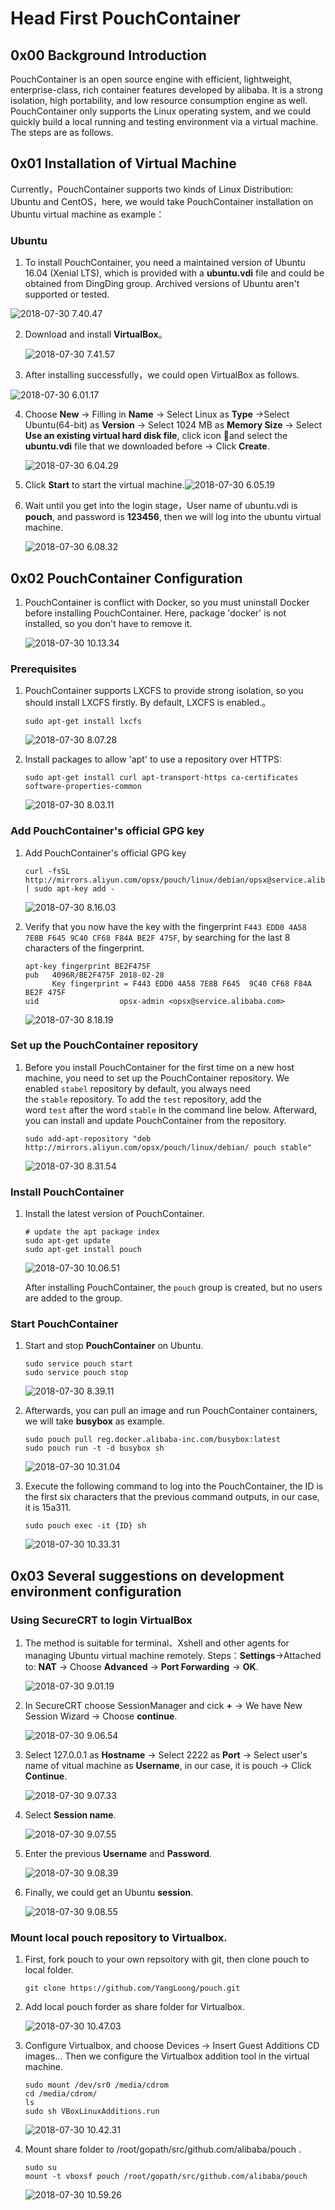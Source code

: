 # Head First PouchContainer

## 0x00 Background Introduction

PouchContainer is an open source engine with efficient, lightweight, enterprise-class, rich container features developed by alibaba. It is a strong isolation, high portability, and low resource consumption engine as well. PouchContainer only supports the Linux operating system, and we could quickly build a local running and testing environment via a virtual machine. The steps are as follows.

## 0x01 Installation of Virtual Machine 

Currently，PouchContainer supports two kinds of Linux Distribution: Ubuntu and CentOS，here, we would take PouchContainer installation on Ubuntu virtual machine as example：

### **Ubuntu**

1. To install PouchContainer, you need a maintained version of Ubuntu 16.04 (Xenial LTS), which is provided with a **ubuntu.vdi** file and could be obtained from DingDing group. Archived versions of Ubuntu aren't supported or tested.

![2018-07-30 7.40.47](https://raw.githubusercontent.com/YangLoong/blog/dev//img/2018-07-30-7.40.47.png)

2. Download and install **VirtualBox**。

   ![2018-07-30 7.41.57](https://raw.githubusercontent.com/YangLoong/blog/dev//img/2018-07-30-7.41.57.png)

3. After installing successfully，we could open VirtualBox as follows.

![2018-07-30 6.01.17](https://raw.githubusercontent.com/YangLoong/blog/dev//img/2018-07-30-6.01.17.png)

4. Choose **New** -> Filling in **Name** -> Select Linux as **Type** ->Select Ubuntu(64-bit) as **Version** -> Select 1024 MB as **Memory Size** -> Select **Use an existing virtual hard disk file**, click icon 📁and select the **ubuntu.vdi** file that we downloaded before -> Click **Create**.

   ![2018-07-30 6.04.29](https://raw.githubusercontent.com/YangLoong/blog/dev//img/2018-07-30-6.04.29.png)

5. Click **Start** to start the virtual machine.![2018-07-30 6.05.19](https://raw.githubusercontent.com/YangLoong/blog/dev//img/2018-07-30-6.05.19.png)

6. Wait until you get into the login stage，User name of ubuntu.vdi is **pouch**, and password is **123456**, then we will log into the ubuntu virtual machine.

   ![2018-07-30 6.08.32](https://raw.githubusercontent.com/YangLoong/blog/dev//img/2018-07-30-6.08.32.png)

## 0x02 PouchContainer Configuration

1. PouchContainer is conflict with Docker, so you must uninstall Docker before installing PouchContainer. Here, package 'docker' is not installed, so you don't have to remove it.

   ![2018-07-30 10.13.34](https://raw.githubusercontent.com/YangLoong/blog/dev//img/2018-07-30-10.13.34.png)

### Prerequisites

1. PouchContainer supports LXCFS to provide strong isolation, so you should install LXCFS firstly. By default, LXCFS is enabled.。

    ```shell
    sudo apt-get install lxcfs
    ```

    ![2018-07-30 8.07.28](https://raw.githubusercontent.com/YangLoong/blog/dev//img/2018-07-30-8.07.28.png)

2. Install packages to allow 'apt' to use a repository over HTTPS:

   ```shell
   sudo apt-get install curl apt-transport-https ca-certificates software-properties-common
   ```

   ![2018-07-30 8.03.11](https://raw.githubusercontent.com/YangLoong/blog/dev//img/2018-07-30-8.03.11.png)

### Add PouchContainer's official GPG key

1. Add PouchContainer's official GPG key

   ```shell
   curl -fsSL http://mirrors.aliyun.com/opsx/pouch/linux/debian/opsx@service.alibaba.com.gpg.key | sudo apt-key add -
   ```

   ![2018-07-30 8.16.03](https://raw.githubusercontent.com/YangLoong/blog/dev//img/2018-07-30-8.16.03.png)

2. Verify that you now have the key with the fingerprint `F443 EDD0 4A58 7E8B F645 9C40 CF68 F84A BE2F 475F`, by searching for the last 8 characters of the fingerprint.

   ```shell
   apt-key fingerprint BE2F475F
   pub   4096R/BE2F475F 2018-02-28
         Key fingerprint = F443 EDD0 4A58 7E8B F645  9C40 CF68 F84A BE2F 475F
   uid                  opsx-admin <opsx@service.alibaba.com>
   ```
   ![2018-07-30 8.18.19](https://raw.githubusercontent.com/YangLoong/blog/dev//img/2018-07-30-8.18.19.png)

### Set up the PouchContainer repository

   1. Before you install PouchContainer for the first time on a new host machine, you need to set up the PouchContainer repository. We enabled `stabel` repository by default, you always need the `stable` repository. To add the `test` repository, add the word `test` after the word `stable` in the command line below. Afterward, you can install and update PouchContainer from the repository.

       ```shell
       sudo add-apt-repository "deb http://mirrors.aliyun.com/opsx/pouch/linux/debian/ pouch stable"
       ```

       ![2018-07-30 8.31.54](https://raw.githubusercontent.com/YangLoong/blog/dev//img/2018-07-30-8.31.54.png)


### Install PouchContainer

1. Install the latest version of PouchContainer. 

   ```shell
   # update the apt package index
   sudo apt-get update
   sudo apt-get install pouch
   ```

   ![2018-07-30 10.06.51](https://raw.githubusercontent.com/YangLoong/blog/dev//img/2018-07-30-10.06.51.png)

   After installing PouchContainer, the `pouch` group is created, but no users are added to the group.

### Start PouchContainer

1. Start and stop **PouchContainer** on Ubuntu.

   ```shell
   sudo service pouch start
   sudo service pouch stop
   ```

   ![2018-07-30 8.39.11](https://raw.githubusercontent.com/YangLoong/blog/dev//img/2018-07-30-8.39.11.png)

2. Afterwards, you can pull an image and run PouchContainer containers, we will take **busybox** as example.

   ```shell
   sudo pouch pull reg.docker.alibaba-inc.com/busybox:latest
   sudo pouch run -t -d busybox sh
   ```

   ![2018-07-30 10.31.04](https://raw.githubusercontent.com/YangLoong/blog/dev//img/2018-07-30-10.31.04.png)

3. Execute the following command to log into the PouchContainer, the ID is the first six characters that the previous command outputs, in our case, it is 15a311.

   ```shell
   sudo pouch exec -it {ID} sh
   ```

   ![2018-07-30 10.33.31](https://raw.githubusercontent.com/YangLoong/blog/dev//img/2018-07-30-10.33.31.png)

## 0x03 Several suggestions on development environment configuration

### Using SecureCRT to login VirtualBox

1. The method is suitable for terminal、Xshell and other agents for managing Ubuntu virtual machine remotely. Steps：**Settings**->Attached to: **NAT** -> Choose **Advanced** -> **Port Forwarding** -> **OK**.

   ![2018-07-30 9.01.19](https://raw.githubusercontent.com/YangLoong/blog/dev//img/2018-07-30-9.01.19.png)

2. In SecureCRT choose SessionManager and cick **+** -> We have New Session Wizard -> Choose **continue**.

   ![2018-07-30 9.06.54](https://raw.githubusercontent.com/YangLoong/blog/dev//img/2018-07-30-9.06.54.png)

3. Select 127.0.0.1 as **Hostname** -> Select 2222 as **Port** -> Select user's name of vitual machine as **Username**, in our case, it is pouch -> Click **Continue**.

   ![2018-07-30 9.07.33](https://raw.githubusercontent.com/YangLoong/blog/dev//img/2018-07-30-9.07.33.png)

4. Select **Session name**.

   ![2018-07-30 9.07.55](https://raw.githubusercontent.com/YangLoong/blog/dev//img/2018-07-30-9.07.55.png)

5. Enter the previous **Username** and **Password**.

   ![2018-07-30 9.08.39](https://raw.githubusercontent.com/YangLoong/blog/dev//img/2018-07-30-9.08.39.png)

6. Finally, we could get an Ubuntu **session**.

   ![2018-07-30 9.08.55](https://raw.githubusercontent.com/YangLoong/blog/dev//img/2018-07-30-9.08.55.png)

### Mount local pouch repository to Virtualbox.

1. First, fork pouch to your own repsoitory with git, then clone pouch to local folder.

   ```shell
   git clone https://github.com/YangLoong/pouch.git
   ```

2. Add local pouch forder as share folder for Virtualbox.

   ![2018-07-30 10.47.03](https://raw.githubusercontent.com/YangLoong/blog/dev//img/2018-07-30-10.47.03.png)

3. Configure Virtualbox, and choose Devices -> Insert Guest Additions CD images... Then we configure the Virtualbox addition tool in the virtual machine.

   ```shell
   sudo mount /dev/sr0 /media/cdrom
   cd /media/cdrom/
   ls
   sudo sh VBoxLinuxAdditions.run
   ```

   ![2018-07-30 10.42.31](https://raw.githubusercontent.com/YangLoong/blog/dev//img/2018-07-30-10.42.31.png)

4. Mount share folder to /root/gopath/src/github.com/alibaba/pouch .

   ```shell
   sudo su
   mount -t vboxsf pouch /root/gopath/src/github.com/alibaba/pouch
   ```

   ![2018-07-30 10.59.26](https://raw.githubusercontent.com/YangLoong/blog/dev//img/2018-07-30-10.59.26.png)